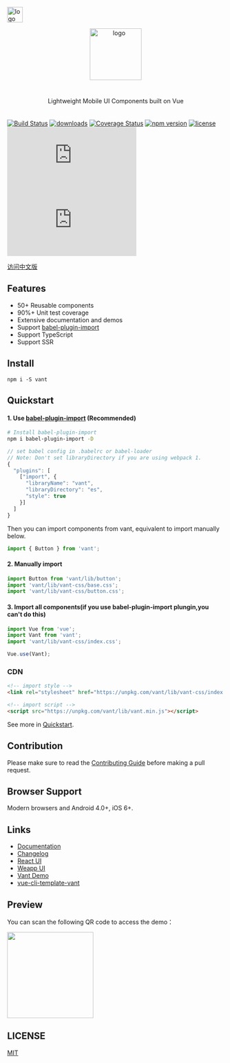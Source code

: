 <p>
    <a href="https://github.com/youzan/"><img alt="logo" width="36" height="36" src="https://img.yzcdn.cn/public_files/2017/02/09/e84aa8cbbf7852688c86218c1f3bbf17.png" alt="youzan">
    </a>
</p>
<p align="center">
    <img alt="logo" src="https://img.yzcdn.cn/public_files/2017/12/18/fd78cf6bb5d12e2a119d0576bedfd230.png" width="120" height="120" style="margin-bottom: 10px;">
</p>

<p align="center" style="margin: 30px 0 35px;">Lightweight Mobile UI Components built on Vue</p>

[![Build Status](https://travis-ci.org/youzan/vant.svg?branch=master)](https://travis-ci.org/youzan/vant)
[![downloads](https://img.shields.io/npm/dt/vant.svg)](https://www.npmjs.com/package/vant)
[![Coverage Status](https://img.shields.io/codecov/c/github/youzan/vant/dev.svg)](https://codecov.io/github/youzan/vant?branch=dev)
[![npm version](https://img.shields.io/npm/v/vant.svg?style=flat)](https://www.npmjs.com/package/vant)
[![license](https://img.shields.io/npm/l/vant.svg)](https://www.npmjs.com/package/vant)
[![JS Gzip Size](http://img.badgesize.io/https://unpkg.com/vant/lib/vant.min.js?compression=gzip&style=flat-square&label=JS%20gzip%20size)](https://unpkg.com/vant/lib/vant.min.js)
[![CSS Gzip Size](http://img.badgesize.io/https://unpkg.com/vant/lib/vant-css/index.css?compression=gzip&style=flat-square&label=CSS%20gzip%20size)](https://unpkg.com/vant/lib/vant-css/index.css)

[访问中文版](./README.zh-CN.md)

## Features

* 50+ Reusable components
* 90%+ Unit test coverage
* Extensive documentation and demos
* Support [babel-plugin-import](https://github.com/ant-design/babel-plugin-import)
* Support TypeScript
* Support SSR

## Install

```shell
npm i -S vant
```

## Quickstart

#### 1. Use [babel-plugin-import](https://github.com/ant-design/babel-plugin-import) (Recommended)

```bash
# Install babel-plugin-import
npm i babel-plugin-import -D
```

```js
// set babel config in .babelrc or babel-loader
// Note: Don't set libraryDirectory if you are using webpack 1.
{
  "plugins": [
    ["import", {
      "libraryName": "vant",
      "libraryDirectory": "es",
      "style": true
    }]
  ]
}
```

Then you can import components from vant, equivalent to import manually below.

```js
import { Button } from 'vant';
```

#### 2. Manually import

```js
import Button from 'vant/lib/button';
import 'vant/lib/vant-css/base.css';
import 'vant/lib/vant-css/button.css';
```

#### 3. Import all components(if you use babel-plugin-import plungin,you can't do this)

```js
import Vue from 'vue';
import Vant from 'vant';
import 'vant/lib/vant-css/index.css';

Vue.use(Vant);
```

### CDN

```html
<!-- import style -->
<link rel="stylesheet" href="https://unpkg.com/vant/lib/vant-css/index.css" />

<!-- import script -->
<script src="https://unpkg.com/vant/lib/vant.min.js"></script>
```

See more in [Quickstart](https://youzan.github.io/vant#/en-US/quickstart).

## Contribution

Please make sure to read the [Contributing Guide](./.github/CONTRIBUTING.md) before making a pull request.

## Browser Support

Modern browsers and Android 4.0+, iOS 6+.

## Links

* [Documentation](https://youzan.github.io/vant)
* [Changelog](https://youzan.github.io/vant#/en-US/changelog)
* [React UI](https://www.youzanyun.com/zanui/zent)
* [Weapp UI](https://github.com/youzan/zanui-weapp)
* [Vant Demo](https://github.com/youzan/vant-demo)
* [vue-cli-template-vant](https://github.com/youzan/vue-cli-template-vant)

## Preview

You can scan the following QR code to access the demo：

<img src="https://img.yzcdn.cn/vant/preview_qrcode_20180528.png" width="200" height="200" >

## LICENSE

[MIT](https://zh.wikipedia.org/wiki/MIT%E8%A8%B1%E5%8F%AF%E8%AD%89)
